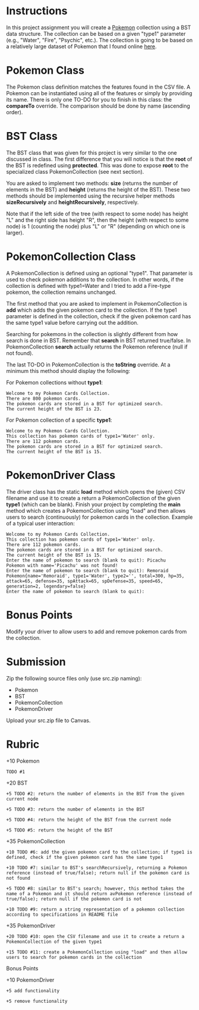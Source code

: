 # Instructions

In this project assignment you will create a [Pokemon](https://en.wikipedia.org/wiki/Pok%C3%A9mon) collection using a BST data structure. The collection can be based on a given "type1" parameter (e.g., "Water", "Fire", "Psychic", etc.). The collection is going to be based on a relatively large dataset of Pokemon that I found online [here](https://gist.github.com/armgilles/194bcff35001e7eb53a2a8b441e8b2c6). 

# Pokemon Class

The Pokemon class definition matches the features found in the CSV file. A Pokemon can be instantiated using all of the features or simply by providing its name. There is only one TO-DO for you to finish in this class: the **compareTo** override. The comparison should be done by name (ascending order).

# BST Class

The BST class that was given for this project is very similar to the one discussed in class. The first difference that you will notice is that the **root** of the BST is redefined using **protected**. This was done to expose **root** to the specialized class PokemonCollection (see next section). 

You are asked to implement two methods: **size** (returns the number of elements in the BST) and **height** (returns the height of the BST). These two methods should be implemented using the recursive helper methods **sizeRecursively** and **heightRecursively**, respectively. 

Note that if the left side of the tree (with respect to some node) has height "L" and the right side has height "R", then the height (with respect to some node) is 1 (counting the node) plus "L" or "R" (depending on which one is larger). 

# PokemonCollection Class

A PokemonCollection is defined using an optional "type1". That parameter is used to check pokemon additions to the collection. In other words, if the collection is defined with type1=Water and I tried to add a Fire-type pokemon, the collection remains unchanged. 

The first method that you are asked to implement in PokemonCollection is **add** which adds the given pokemon card to the collection. If the type1 parameter is defined in the collection, check if the given pokemon card has the same type1 value before carrying out the addition. 

Searching for pokemons in the collection is slightly different from how search is done in BST. Remember that **search** in BST returned true/false.  In PokemonCollection **search** actually returns the Pokemon reference (null if not found). 

The last TO-DO in PokemonCollection is the **toString** override. At a minimum this method should display the following: 

For Pokemon collections without **type1**: 

```
Welcome to my Pokemon Cards Collection.
There are 800 pokemon cards.
The pokemon cards are stored in a BST for optimized search.
The current height of the BST is 23.
```

For Pokemon collection of a specific **type1**:

```
Welcome to my Pokemon Cards Collection.
This collection has pokemon cards of type1='Water' only.
There are 112 pokemon cards.
The pokemon cards are stored in a BST for optimized search.
The current height of the BST is 15.
```

# PokemonDriver Class

The driver class has the static **load** method which opens the (given) CSV filename and use it to create a return a PokemonCollection of the given **type1** (which can be blank). Finish your project by completing the **main** method which creates a PokemonCollection using "load" and then allows users to search (continuously) for pokemon cards in the collection. Example of a typical user interaction: 

``` 
Welcome to my Pokemon Cards Collection.
This collection has pokemon cards of type1='Water' only.
There are 112 pokemon cards.
The pokemon cards are stored in a BST for optimized search.
The current height of the BST is 15.
Enter the name of pokemon to search (blank to quit): Picachu
Pokemon with name='Picachu' was not found!
Enter the name of pokemon to search (blank to quit): Remoraid
Pokemon{name='Remoraid', type1='Water', type2='', total=300, hp=35, attack=65, defense=35, spAttack=65, spDefense=35, speed=65, generation=2, legendary=false}
Enter the name of pokemon to search (blank to quit): 
```

# Bonus Points 

Modify your driver to allow users to add and remove pokemon cards from the collection. 

# Submission

Zip the following source files only (use src.zip naming): 

* Pokemon
* BST
* PokemonCollection
* PokemonDriver

Upload your src.zip file to Canvas. 

# Rubric

+10 Pokemon

    TODO #1

+20 BST

    +5 TODO #2: return the number of elements in the BST from the given current node

    +5 TODO #3: return the number of elements in the BST

    +5 TODO #4: return the height of the BST from the current node

    +5 TODO #5: return the height of the BST

+35 PokemonCollection

    +10 TODO #6: add the given pokemon card to the collection; if type1 is defined, check if the given pokemon card has the same type1

    +10 TODO #7: similar to BST's searchRecursively, returning a Pokemon reference (instead of true/false); return null if the pokemon card is not found

    +5 TODO #8: similar to BST's search; however, this method takes the name of a Pokemon and it should return avPokemon reference (instead of true/false); return null if the pokemon card is not

    +10 TODO #9: return a string representation of a pokemon collection according to specifications in README file

+35 PokemonDriver

    +20 TODO #10: open the CSV filename and use it to create a return a PokemonCollection of the given type1

    +15 TODO #11: create a PokemonCollection using "load" and then allow users to search for pokemon cards in the collection

Bonus Points

+10 PokemonDriver

    +5 add functionality
    
    +5 remove functionality





